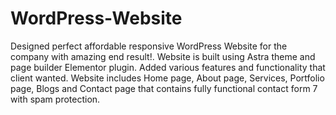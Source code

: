 # WordPress-Website
Designed perfect affordable responsive WordPress Website for the company with amazing end result!. Website is built using Astra theme and page builder Elementor plugin. Added various features and functionality that client wanted. Website includes Home page, About page, Services, Portfolio page, Blogs and Contact page that contains fully functional contact form 7 with spam protection.
